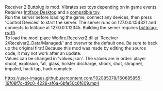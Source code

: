 Receiver 2 Buttplug.io mod. Vibrates sex toys depending on in game events. Requires 
<a href="https://intiface.com/desktop/">Intiface Desktop</a> and a <a href="https://iostindex.com/?filter0Availability=Available,DIY&filter1Connection=Digital&filter2ButtplugSupport=4">compatible toy</a>.<br>
Run the server before loading the game, connect any devices, then press 'Control Devices' to start the server. The server runs on 127.0.0.1:54321 and connects to Intiface at 127.0.0.1:12345. Building the server requires <a href="https://github.com/buttplugio/buttplug-rs-ffi/">buttplug-rs-ffi</a>.<br>
To load the mod, place Wolfire.Receiver2.dll at 'Receiver 2/Receiver2_Data/Managed/' and overwrite the default one. Be sure to back up the original first! Because this mod was made by editing the source code, it may not work after an update.<br>
Values can be changed in 'values.json'. The values are in order: player shoot, explosion, fall, glass, holster discharge, shock, shot, shrapnel, impaled, hack tap, hack complete<br>

https://user-images.githubusercontent.com/102085378/160685855-19f08f7c-d9c0-4229-af6a-6bfe50c6f809.mp4
